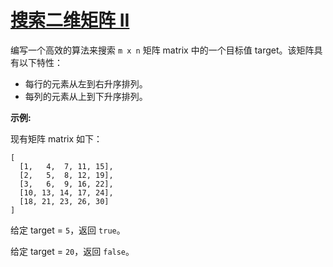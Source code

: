 # [搜索二维矩阵 II](https://leetcode-cn.com/problems/search-a-2d-matrix-ii/)

 编写一个高效的算法来搜索 `m x n` 矩阵 matrix 中的一个目标值 target。该矩阵具有以下特性： 

- 每行的元素从左到右升序排列。
- 每列的元素从上到下升序排列。

 **示例:** 

 现有矩阵 matrix 如下： 

```
[
  [1,   4,  7, 11, 15],
  [2,   5,  8, 12, 19],
  [3,   6,  9, 16, 22],
  [10, 13, 14, 17, 24],
  [18, 21, 23, 26, 30]
]
```

给定 target = `5`，返回 `true`。

给定 target = `20`，返回 `false`。